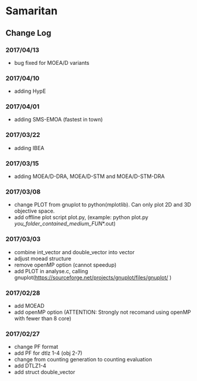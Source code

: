# Samaritan
## Change Log

### 2017/04/13
- bug fixed for MOEA/D variants

### 2017/04/10
- adding HypE

### 2017/04/01
- adding SMS-EMOA (fastest in town)

### 2017/03/22
- adding IBEA

### 2017/03/15

- adding MOEA/D-DRA, MOEA/D-STM and MOEA/D-STM-DRA

### 2017/03/08
- change PLOT from gnuplot to python(mplotlib). Can only plot 2D and 3D objective space.
- add offline plot script plot.py, (example: python plot.py _you_folder_contained_medium_FUN_*.out) 

### 2017/03/03

- combine int_vector and double_vector into vector
- adjust moead structure
- remove openMP option (cannot speedup)
- add PLOT in analyse.c, calling gnuplot(https://sourceforge.net/projects/gnuplot/files/gnuplot/ )

### 2017/02/28
- add MOEAD 
- add openMP option (ATTENTION: Strongly not recomand using openMP with fewer than 8 core)

### 2017/02/27
- change PF format
- add PF for dtlz 1-4 (obj 2-7)
- change from counting generation to counting evaluation
- add DTLZ1-4
- add struct double_vector
